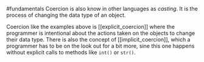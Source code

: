 #fundamentals 
Coercion is also know in other languages as _casting_. It is the process of changing the data type of an object. 

Coercion like the examples above is [[explicit_coercion]] where the programmer is intentional about the actions taken on the objects to change their data type. There is also the concept of [[implicit_coercion]], which a programmer has to be on the look out for  a bit more, sine this one happens without explicit calls to methods like `int()` or `str()`.

